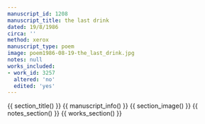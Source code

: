 ```yaml
---
manuscript_id: 1208
manuscript_title: the last drink
dated: 19/8/1986
circa: ''
method: xerox
manuscript_type: poem
image: poem1986-08-19-the_last_drink.jpg
notes: null
works_included:
- work_id: 3257
  altered: 'no'
  edited: 'yes'
---
```


{{ section_title() }}
{{ manuscript_info() }}
{{ section_image() }}
{{ notes_section() }}
{{ works_section() }}
